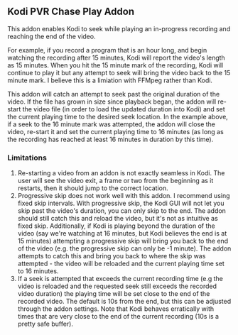 ## Kodi PVR Chase Play Addon
This addon enables Kodi to seek while playing an in-progress recording and reaching the end of the video.

For example, if you record a program that is an hour long, and begin watching the recording after 15 minutes, Kodi will 
report the video's length as 15 minutes.  When you hit the 15 minute mark of the recording, Kodi will continue to play it
but any attempt to seek will bring the video back to the 15 minute mark. I 
believe this is a limiation with FFMpeg rather than Kodi.

This addon will catch an attempt to seek past the original duration of the video.
If the file has grown in size since playback began, the addon will re-start the video file (in order to load the updated
duration into Kodi) and set the current playing time to the desired seek location.  In the example above, if a seek
to the 16 minute mark was attempted, the addon will close the video, re-start it and set the current playing time
to 16 minutes (as long as the recording has reached at least 16 minutes in duration by this time).

### Limitations
1. Re-starting a video from an addon is not exactly seamless in Kodi.  The
user will see the video exit, a frame or two from the beginning as it restarts,
then it should jump to the correct location.
2. Progressive skip does not work well with this addon.  I recommend using fixed skip intervals.  With progressive
skip, the Kodi GUI will not let you skip past the video's duration, you can only skip to the end.  The addon should still
catch this and reload the video, but it's not as intuitive as fixed skip.  Additionally, if Kodi is playing beyond the
duration of the video (say we're watching at 16 minutes, but Kodi believes the end is at 15 minutes) attempting a progressive
skip will bring you back to the end of the video (e.g. the progressive skip can only be -1 minute).  The addon attempts
to catch this and bring you back to where the skip was attempted - the video will be reloaded and the current playing time
set to 16 minutes.
3. If a seek is attempted that exceeds the current recording time (e.g the video is reloaded and the requested seek still
exceeds the recorded video duration) the playing time will be set close to the end of the recorded video.  The default is
10s from the end, but this can be adjusted through the addon settings.  Note that Kodi behaves erratically with times that
are very close to the end of the current recording (10s is a pretty safe buffer).
